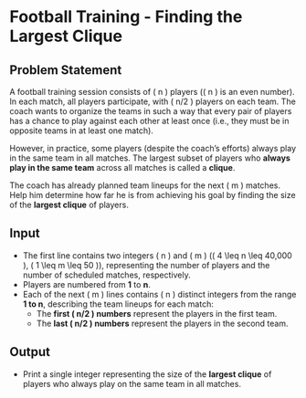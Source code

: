 # **Football Training - Finding the Largest Clique**

## **Problem Statement**
A football training session consists of \( n \) players (\( n \) is an even number). In each match, all players participate, with \( n/2 \) players on each team. The coach wants to organize the teams in such a way that every pair of players has a chance to play against each other at least once (i.e., they must be in opposite teams in at least one match).

However, in practice, some players (despite the coach’s efforts) always play in the same team in all matches. The largest subset of players who **always play in the same team** across all matches is called a **clique**.

The coach has already planned team lineups for the next \( m \) matches. Help him determine how far he is from achieving his goal by finding the size of the **largest clique** of players.

## **Input**
- The first line contains two integers \( n \) and \( m \) (\( 4 \leq n \leq 40,000 \), \( 1 \leq m \leq 50 \)), representing the number of players and the number of scheduled matches, respectively.
- Players are numbered from **1** to **n**.
- Each of the next \( m \) lines contains \( n \) distinct integers from the range **1 to n**, describing the team lineups for each match:
  - The **first \( n/2 \) numbers** represent the players in the first team.
  - The **last \( n/2 \) numbers** represent the players in the second team.

## **Output**
- Print a single integer representing the size of the **largest clique** of players who always play on the same team in all matches.

